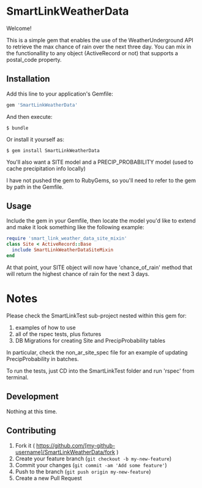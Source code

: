 # SmartLinkWeatherData

Welcome!

This is a simple gem that enables the use of the WeatherUnderground API to retrieve the max chance of rain over the next three day.
You can mix in the functionallity to any object (ActiveRecord or not) that supports a postal_code property.

## Installation

Add this line to your application's Gemfile:

```ruby
gem 'SmartLinkWeatherData'
```

And then execute:

    $ bundle

Or install it yourself as:

    $ gem install SmartLinkWeatherData

You'll also want a SITE model and a PRECIP_PROBABILITY model (used to cache precipitation info locally)

I have not pushed the gem to RubyGems, so you'll need to refer to the gem by path in the Gemfile.

## Usage

Include the gem in your Gemfile, then locate the model you'd like to extend and make it look something like the following example:

```ruby
require 'smart_link_weather_data_site_mixin'
class Site < ActiveRecord::Base
  include SmartLinkWeatherDataSiteMixin
end
```

At that point, your SITE object will now have 'chance_of_rain' method that will return the highest chance of rain for the next 3 days.

# Notes

Please check the SmartLinkTest sub-project nested within this gem for:

1. examples of how to use
2. all of the rspec tests, plus fixtures
3. DB Migrations for creating Site and PrecipProbability tables

In particular, check the non_ar_site_spec file for an example of updating PrecipProbability in batches.

To run the tests, just CD into the SmartLinkTest folder and run 'rspec' from terminal.


## Development

Nothing at this time.

## Contributing

1. Fork it ( https://github.com/[my-github-username]/SmartLinkWeatherData/fork )
2. Create your feature branch (`git checkout -b my-new-feature`)
3. Commit your changes (`git commit -am 'Add some feature'`)
4. Push to the branch (`git push origin my-new-feature`)
5. Create a new Pull Request
